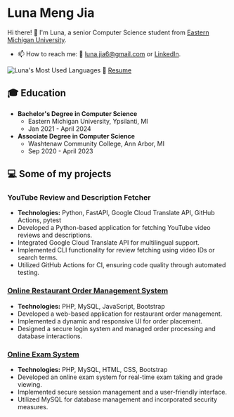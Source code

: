 # Luna Meng Jia

Hi there! 👋 I'm Luna, a senior Computer Science student from [Eastern Michigan University](https://www.emich.edu/).
- 📫 How to reach me: 📧 [luna.jia6@gmail.com](mailto:luna.jia6@gmail.com) or [LinkedIn](www.linkedin.com/in/luna-jia).

![Luna's Most Used Languages](https://github-readme-stats.vercel.app/api/top-langs/?username=Luna-Jia&layout=compact)
📝 [Resume](https://drive.google.com/file/d/1r3FJ6kBH07dLwRYyq-6mD9WQNZxVDfUW/view?usp=sharing)


## 🎓 Education
- **Bachelor's Degree in Computer Science**
  - Eastern Michigan University, Ypsilanti, MI
  - Jan 2021 - April 2024
- **Associate Degree in Computer Science**
  - Washtenaw Community College, Ann Arbor, MI
  - Sep 2020 - April 2023

## 💻 Some of my projects

### YouTube Review and Description Fetcher
- **Technologies:** Python, FastAPI, Google Cloud Translate API, GitHub Actions, pytest
- Developed a Python-based application for fetching YouTube video reviews and descriptions.
- Integrated Google Cloud Translate API for multilingual support.
- Implemented CLI functionality for review fetching using video IDs or search terms.
- Utilized GitHub Actions for CI, ensuring code quality through automated testing.

### [Online Restaurant Order Management System](https://github.com/Luna-Jia/sql-hw4/tree/main/q1)
- **Technologies:** PHP, MySQL, JavaScript, Bootstrap
- Developed a web-based application for restaurant order management.
- Implemented a dynamic and responsive UI for order placement.
- Designed a secure login system and managed order processing and database interactions.

### [Online Exam System](https://github.com/Luna-Jia/sql-hw4/tree/main/q3)
- **Technologies:** PHP, MySQL, HTML, CSS, Bootstrap
- Developed an online exam system for real-time exam taking and grade viewing.
- Implemented secure session management and a user-friendly interface.
- Utilized MySQL for database management and incorporated security measures.





